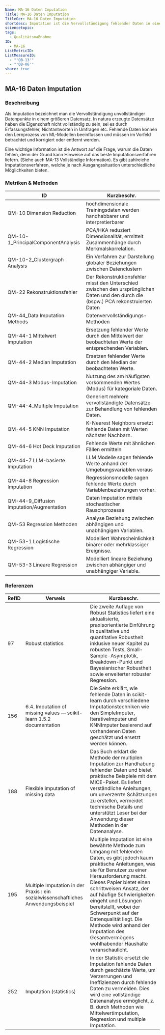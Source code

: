 ```yaml
---
Name: MA-16 Daten Imputation
Title: MA-16 Daten Imputation
TitleGer: MA-16 Daten Imputation
shortdesc: Imputation ist die Vervollständigung fehlender Daten in einem Datensatz, um die Integrität für den Lernprozess von ML-Modellen zu gewährleisten, wobei der Grund für das Fehlen der Daten entscheidend für die Wahl des Imputationsverfahrens ist.
sciencetopic: 
tags:
  - Qualitätsmaßnahme
ID:
  - MA-16
ListMetricID: 
ListMeasureID:
  - "'QB-13'"
  - "'QB-06'"
share: true
---
```

## MA-16 Daten Imputation

### Beschreibung

Als Imputation bezeichnet man die Vervollständigung unvollständiger Datenpunkte in einem größeren Datensatz. In natura erzeugte Datensätze haben die Eigenschaft nicht vollständig zu sein, sei es durch Erfassungsfehler, Nichtantworten in Umfragen etc. Fehlende Daten können den Lernprozess von ML-Modellen beeinflussen und müssen im Vorfeld betrachtet und korrigiert oder entfernt werden. 

Eine wichtige Information ist die Antwort auf die Frage, warum die Daten fehlen, denn der Grund kann Hinweise auf das beste Imputationsverfahren liefern. (Siehe auch MA-13 Vollständige Information). Es gibt zahlreiche Imputationsverfahren, welche je nach Ausgangssituation unterschiedliche Möglichkeiten bieten. 

### Metriken & Methoden
| ID                                        | Kurzbeschr.                                                                                                                           |
| ----------------------------------------- | ------------------------------------------------------------------------------------------------------------------------------------- |
| QM-10 Dimension Reduction                 | hochdimensionale Trainingsdaten werden handhabbarer und interpretierbarer                                                             |
| QM-10-1_PrincipalComponentAnalysis        | PCA/HKA reduziert Dimensionalität, ermittelt Zusammenhänge durch Merkmalskorrelation.                                                 |
| QM-10-2_Clustergraph Analysis             | Ein Verfahren zur Darstellung globaler Beziehungen zwischen Datenclustern                                                             |
| QM-22 Rekonstruktionsfehler               | Der Rekonstruktionsfehler misst den Unterschied zwischen den ursprünglichen Daten und den durch die (bspw.) PCA rekonstruierten Daten |
| QM-44_Data Imputation Methods             | Datenvervollständigungs-Methoden                                                                                                      |
| QM-44-1 Mittelwert Imputation             | Ersetzung fehlender Werte durch den Mittelwert der beobachteten Werte der entsprechenden Variablen.                                   |
| QM-44-2 Median Imputation                 | Ersetzen fehlender Werte durch den Median der beobachteten Werte.                                                                     |
| QM-44-3 Modus-Imputation                  | Nutzung des am häufigsten vorkommenden Wertes (Modus) für kategoriale Daten.                                                          |
| QM-44-4_Multiple Imputation               | Generiert mehrere vervollständigte Datensätze zur Behandlung von fehlenden Daten.                                                     |
| QM-44-5 KNN Imputation                    | K-Nearest Neighbors ersetzt fehlende Daten mit Werten nächster Nachbarn.                                                              |
| QM-44-6 Hot Deck Imputation               | Fehlende Werte mit ähnlichen Fällen ermitteln                                                                                         |
| QM-44-7 LLM-basierte Imputation           | LLM Modelle sagen fehlende Werte anhand der Umgebungsvariablen voraus                                                                 |
| QM-44-8 Regression Imputation             | Regressionsmodelle sagen fehlende Werte durch Variablenbeziehungen vorher.                                                            |
| QM-44-9_Diffusion Imputation/Augmentation | Daten Imputation mittels stochastischer Rauschprozesse                                                                                |
| QM-53 Regression Methoden                 | Analyse Beziehung zwischen abhängigen und unabhängigen Variablen.                                                                     |
| QM-53-1 Logistische Regression            | Modelliert Wahrscheinlichkeit binärer oder mehrklassiger Ereignisse.                                                                  |
| QM-53-3 Lineare Regression                | Modelliert lineare Beziehung zwischen abhängiger und unabhängiger Variable.                                                           |


### Referenzen
| RefID | Verweis                                                                               | Kurzbeschr.                                                                                                                                                                                                                                                                                                                                                                                                                                              |
| ----- | ------------------------------------------------------------------------------------- | -------------------------------------------------------------------------------------------------------------------------------------------------------------------------------------------------------------------------------------------------------------------------------------------------------------------------------------------------------------------------------------------------------------------------------------------------------- |
| 97    |  Robust statistics                                                                    | Die zweite Auflage von Robust Statistics liefert eine aktualisierte, praxisorientierte Einführung in qualitative und quantitative Robustheit inklusive neuer Kapitel zu robusten Tests, Small-Sample-Asymptotik, Breakdown-Punkt und Bayesianischer Robustheit sowie erweiterter robuster Regression.                                                                                                                                                    |
| 156   |  6.4. Imputation of missing values — scikit-learn 1.5.2 documentation                 | Die Seite erklärt, wie fehlende Daten in scikit-learn durch verschiedene Imputationstechniken wie den SimpleImputer, IterativeImputer und KNNImputer basierend auf vorhandenen Daten geschätzt und ersetzt werden können.                                                                                                                                                                                                                                |
| 188   |  Flexible imputation of missing data                                                  | Das Buch erklärt die Methode der multiplen Imputation zur Handhabung fehlender Daten und bietet praktische Beispiele mit dem MICE-Paket. Es liefert verständliche Anleitungen, um unverzerrte Schätzungen zu erstellen, vermeidet technische Details und unterstützt Leser bei der Anwendung dieser Methoden in der Datenanalyse.                                                                                                                        |
| 195   |  Multiple Imputation in der Praxis : ein sozialwissenschaftliches Anwendungsbeispiel  | Multiple Imputation ist eine bewährte Methode zum Umgang mit fehlenden Daten, es gibt jedoch kaum praktische Anleitungen, was sie für Benutzer zu einer Herausforderung macht. Dieses Papier bietet einen schrittweisen Ansatz, der auf häufige Schwierigkeiten eingeht und Lösungen bereitstellt, wobei der Schwerpunkt auf der Datenqualität liegt. Die Methode wird anhand der Imputation des Gesamtvermögens wohlhabender Haushalte veranschaulicht. |
| 252   |  Imputation (statistics)                                                              | In der Statistik ersetzt die Imputation fehlende Daten durch geschätzte Werte, um Verzerrungen und Ineffizienzen durch fehlende Daten zu vermeiden. Dies wird eine vollständige Datenanalyse ermöglicht, z. B. durch Methoden wie Mittelwertimputation, Regression und multiple Imputation.                                                                                                                                                              |
